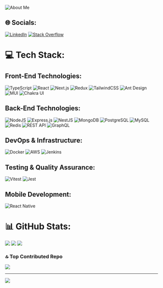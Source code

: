 ![About Me](https://i.ibb.co/xjvD3bk/about-me.png)

## 🌐 Socials:
[![LinkedIn](https://img.shields.io/badge/LinkedIn-%230077B5.svg?logo=linkedin&logoColor=white)](https://linkedin.com/in/https://www.linkedin.com/in/suez-halder/) [![Stack Overflow](https://img.shields.io/badge/-Stackoverflow-FE7A16?logo=stack-overflow&logoColor=white)](https://stackoverflow.com/users/16900935/suez-halder) 

# 💻 Tech Stack:

## Front-End Technologies:
![TypeScript](https://img.shields.io/badge/TypeScript-%23007ACC.svg?style=plastic&logo=typescript&logoColor=white) 
![React](https://img.shields.io/badge/react-%2320232a.svg?style=plastic&logo=react&logoColor=%2361DAFB) 
![Next.js](https://img.shields.io/badge/Next-black?style=plastic&logo=next.js&logoColor=white) 
![Redux](https://img.shields.io/badge/redux-%23593d88.svg?style=plastic&logo=redux&logoColor=white) 
![TailwindCSS](https://img.shields.io/badge/tailwindcss-%2338B2AC.svg?style=plastic&logo=tailwind-css&logoColor=white) 
![Ant Design](https://img.shields.io/badge/ant--design-%230170FE.svg?style=plastic&logo=ant-design&logoColor=white) 
![MUI](https://img.shields.io/badge/MUI-%230081CB.svg?style=plastic&logo=material-ui&logoColor=white) 
![Chakra UI](https://img.shields.io/badge/Chakra--UI-%234ED1C5.svg?style=plastic&logo=chakra-ui&logoColor=white)

## Back-End Technologies:
![NodeJS](https://img.shields.io/badge/node.js-6DA55F?style=plastic&logo=node.js&logoColor=white) 
![Express.js](https://img.shields.io/badge/express.js-%23404d59.svg?style=plastic&logo=express&logoColor=%2361DAFB) 
![NestJS](https://img.shields.io/badge/nestjs-%23E0234E.svg?style=plastic&logo=nestjs&logoColor=white) 
![MongoDB](https://img.shields.io/badge/MongoDB-%234ea94b.svg?style=plastic&logo=mongodb&logoColor=white) 
![PostgreSQL](https://img.shields.io/badge/PostgreSQL-%23336791.svg?style=plastic&logo=postgresql&logoColor=white) 
![MySQL](https://img.shields.io/badge/MySQL-%2300f.svg?style=plastic&logo=mysql&logoColor=white) 
![Redis](https://img.shields.io/badge/Redis-%23DC382D.svg?style=plastic&logo=redis&logoColor=white) 
![REST API](https://img.shields.io/badge/REST-API-%23000000.svg?style=plastic&logo=rest-api&logoColor=white) 
![GraphQL](https://img.shields.io/badge/GraphQL-E10098?style=plastic&logo=graphql&logoColor=white)

## DevOps & Infrastructure:
![Docker](https://img.shields.io/badge/Docker-%230db7ed.svg?style=plastic&logo=docker&logoColor=white) 
![AWS](https://img.shields.io/badge/Amazon%20AWS-%23232F3E.svg?style=plastic&logo=amazon-aws&logoColor=white) 
![Jenkins](https://img.shields.io/badge/Jenkins-%23D24939.svg?style=plastic&logo=jenkins&logoColor=white)

## Testing & Quality Assurance:
![Vitest](https://img.shields.io/badge/Vitest-%232B2B2B.svg?style=plastic&logo=vitest&logoColor=white) 
![Jest](https://img.shields.io/badge/Jest-%23C21325.svg?style=plastic&logo=jest&logoColor=white)

## Mobile Development:
![React Native](https://img.shields.io/badge/react--native-%2320232a.svg?style=plastic&logo=react&logoColor=%2361DAFB)

# 📊 GitHub Stats:
![](https://github-readme-stats.vercel.app/api?username=suez-halder&theme=radical&hide_border=true&include_all_commits=false&count_private=true)
![](https://github-readme-stats.vercel.app/api/top-langs/?username=suez-halder&theme=radical&hide_border=true&include_all_commits=false&count_private=true&layout=compact)
![](https://github-readme-streak-stats.herokuapp.com/?user=suez-halder&theme=radical&hide_border=true)

### 🔝 Top Contributed Repo
![](https://github-contributor-stats.vercel.app/api?username=suez-halder&limit=5&theme=dracula&combine_all_yearly_contributions=true)

---
[![](https://visitcount.itsvg.in/api?id=suez-halder&icon=0&color=6)](https://visitcount.itsvg.in)

<!-- Proudly created with GPRM ( https://gprm.itsvg.in ) -->
